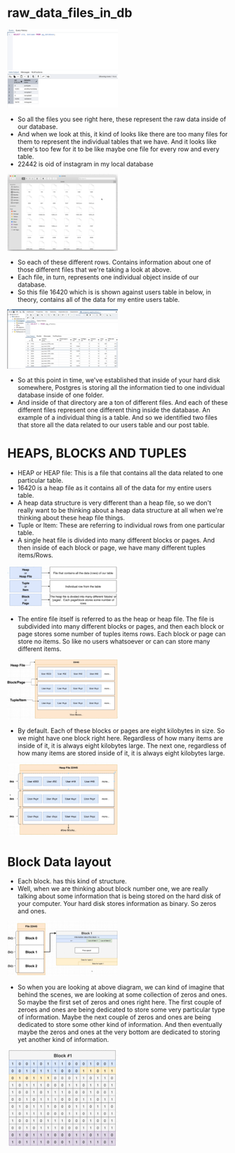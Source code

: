 # raw_data_files_in_db

[<img src="./oid_datname.png" width="50%"/>](./oid_datname.png)

- So all the files you see right here, these represent the raw data inside of our database.
- And when we look at this, it kind of looks like there are too many files for them to represent the individual tables that we have. And it looks like there's too few for it to be like maybe one file for every row and every table.
- 22442 is oid of instagram in my local database

[<img src="./raw_data_files_in_db.png" width="50%"/>](./raw_data_files_in_db.png)

- So each of these different rows. Contains information about one of those different files that we're taking a look at above.
- Each file, in turn, represents one individual object inside of our database.
- So this file 16420 which is is shown against users table in below, in theory, contains all of the data for my entire users table.

[<img src="./pg_class_list.png" width="50%"/>](./pg_class_list.png)

- So at this point in time, we've established that inside of your hard disk somewhere, Postgres is storing all the information tied to one individual database inside of one folder.
- And inside of that directory are a ton of different files. And each of these different files represent one different thing inside the database. An example of a individual thing is a table. And so we identified two files that store all the data related to our users table and our post table.

# HEAPS, BLOCKS AND TUPLES 

- HEAP or HEAP file: This is a file that contains all the data related to one particular table.
- 16420 is a heap file as it contains all of the data for my entire users table.
- A heap data structure is very different than a heap file, so we don't really want to be thinking about a heap data structure at all when we're thinking about these heap file things.
- Tuple or Item: These are referring to individual rows from one particular table.
- A single heat file is divided into many different blocks or pages. And then inside of each block or page, we have many different tuples items/Rows.

[<img src="./heap_tuple_block_01.png" width="50%"/>](./heap_tuple_block_01.png)

- The entire file itself is referred to as the heap or heap file. The file is subdivided into many different blocks or pages, and then each block or page stores some number of tuples items rows. Each block or page can store no items. So like no users whatsoever or can can store many different items.

[<img src="./heap_tuple_block_02.png" width="50%"/>](./heap_tuple_block_02.png)

- By default. Each of these blocks or pages are eight kilobytes in size. So we might have one block right here. Regardless of how many items are inside of it, it is always eight kilobytes large. The next one, regardless of how many items are stored inside of it, it is always eight kilobytes large.

[<img src="./heap_file.png" width="50%"/>](./heap_file.png)

# Block Data layout

- Each block. has this kind of structure.
- Well, when we are thinking about block number one, we are really talking about some information that is being stored on the hard disk of your computer. Your hard disk stores information as binary. So zeros and ones.

[<img src="./block_data_layout.png" width="50%"/>](./block_data_layout.png)

- So when you are looking at above diagram, we can kind of imagine that behind the scenes, we are looking at some collection of zeros and ones. So maybe the first set of zeros and ones right here. The first couple of zeroes and ones are being dedicated to store some very particular type of information. Maybe the next couple of zeros and ones are being dedicated to store some other kind of information. And then eventually maybe the zeros and ones at the very bottom are dedicated to storing yet another kind of information.

[<img src="./block_binary.png" width="50%"/>](./block_binary.png)